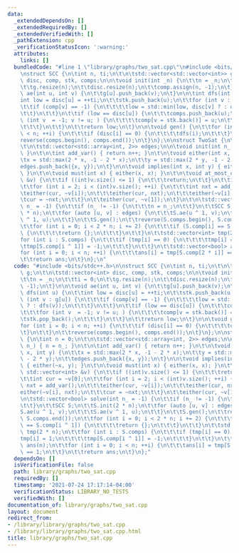 ```yaml
---
data:
  _extendedDependsOn: []
  _extendedRequiredBy: []
  _extendedVerifiedWith: []
  _pathExtension: cpp
  _verificationStatusIcon: ':warning:'
  attributes:
    links: []
  bundledCode: "#line 1 \"library/graphs/two_sat.cpp\"\n#include <bits/stdc++.h>\n\
    \nstruct SCC {\n\tint n, ti;\n\t\n\tstd::vector<std::vector<int>> g;\n\t\n\tstd::vector<int>\
    \ disc, comp, stk, comps;\n\n\tvoid init(int _n) {\n\t\tn = _n;\n\t\tti = 0;\n\
    \t\tg.resize(n);\n\t\tdisc.resize(n);\n\t\tcomp.assign(n, -1);\n\t}\n\n\tvoid\
    \ ae(int u, int v) {\n\t\tg[u].push_back(v);\n\t}\n\n\tint dfs(int u) {\n\t\t\
    int low = disc[u] = ++ti;\n\t\tstk.push_back(u);\n\t\tfor (int v : g[u]) {\n\t\
    \t\tif (comp[v] == -1) {\n\t\t\t\tlow = std::min(low, disc[v] ? : dfs(v));\n\t\
    \t\t}\n\t\t}\n\t\tif (low == disc[u]) {\n\t\t\tcomps.push_back(u);\n\t\t\tfor\
    \ (int v  = -1; v != u; ) {\n\t\t\t\tcomp[v = stk.back()] = u;\n\t\t\t\tstk.pop_back();\n\
    \t\t\t}\n\t\t}\n\t\treturn low;\n\t}\n\n\tvoid gen() {\n\t\tfor (int i = 0; i\
    \ < n; ++i) {\n\t\t\tif (disc[i] == 0) {\n\t\t\t\tdfs(i);\n\t\t\t}\n\t\t}\n\t\t\
    reverse(comps.begin(), comps.end());\n\t}\n};\n\nstruct TwoSat {\n\tint n = 0;\n\
    \t\n\tstd::vector<std::array<int, 2>> edges;\n\n\tvoid init(int n_) { n = n_;\
    \ }\n\t\n\tint add_var() { return n++; }\n\t\n\tvoid either(int x, int y) {\n\t\
    \tx = std::max(2 * x, -1 - 2 * x);\n\t\ty = std::max(2 * y, -1 - 2 * y);\n\t\t\
    edges.push_back({x, y});\n\t}\n\n\tvoid implies(int x, int y) { either(~x, y);\
    \ }\n\t\n\tvoid must(int x) { either(x, x); }\n\t\n\tvoid at_most_one(const std::vector<int>\
    \ &v) {\n\t\tif ((int)v.size() <= 1) {\n\t\t\treturn;\n\t\t}\n\t\tint cur = ~v[0];\n\
    \t\tfor (int i = 2; i < (int)v.size(); ++i) {\n\t\t\tint nxt = add_var();\n\t\t\
    \teither(cur, ~v[i]);\n\t\t\teither(cur, nxt);\n\t\t\teither(~v[i], nxt);\n\t\t\
    \tcur = ~nxt;\n\t\t}\n\t\teither(cur, ~v[1]);\n\t}\n\t\n\tstd::vector<bool> solve(int\
    \ n_ = -1) {\n\t\tif (n_ != -1) {\n\t\t\tn = n_;\n\t\t}\n\t\tSCC S;\n\t\tS.init(2\
    \ * n);\n\t\tfor (auto [u, v] : edges) {\n\t\t\tS.ae(u ^ 1, v);\n\t\t\tS.ae(v\
    \ ^ 1, u);\n\t\t}\n\t\tS.gen();\n\t\treverse(S.comps.begin(), S.comps.end());\n\
    \t\tfor (int i = 0; i < 2 * n; i += 2) {\n\t\t\tif (S.comp[i] == S.comp[i ^ 1])\
    \ {\n\t\t\t\treturn {};\n\t\t\t}\n\t\t}\n\t\tstd::vector<int> tmp(2 * n);\n\t\t\
    for (int i : S.comps) {\n\t\t\tif (tmp[i] == 0) {\n\t\t\t\ttmp[i] = 1;\n\t\t\t\
    \ttmp[S.comp[i ^ 1]] = -1;\n\t\t\t}\n\t\t}\n\t\tstd::vector<bool> ans(n);\n\t\t\
    for (int i = 0; i < n; ++i) {\n\t\t\tans[i] = tmp[S.comp[2 * i]] == 1;\n\t\t}\n\
    \t\treturn ans;\n\t}\n};\n"
  code: "#include <bits/stdc++.h>\n\nstruct SCC {\n\tint n, ti;\n\t\n\tstd::vector<std::vector<int>>\
    \ g;\n\t\n\tstd::vector<int> disc, comp, stk, comps;\n\n\tvoid init(int _n) {\n\
    \t\tn = _n;\n\t\tti = 0;\n\t\tg.resize(n);\n\t\tdisc.resize(n);\n\t\tcomp.assign(n,\
    \ -1);\n\t}\n\n\tvoid ae(int u, int v) {\n\t\tg[u].push_back(v);\n\t}\n\n\tint\
    \ dfs(int u) {\n\t\tint low = disc[u] = ++ti;\n\t\tstk.push_back(u);\n\t\tfor\
    \ (int v : g[u]) {\n\t\t\tif (comp[v] == -1) {\n\t\t\t\tlow = std::min(low, disc[v]\
    \ ? : dfs(v));\n\t\t\t}\n\t\t}\n\t\tif (low == disc[u]) {\n\t\t\tcomps.push_back(u);\n\
    \t\t\tfor (int v  = -1; v != u; ) {\n\t\t\t\tcomp[v = stk.back()] = u;\n\t\t\t\
    \tstk.pop_back();\n\t\t\t}\n\t\t}\n\t\treturn low;\n\t}\n\n\tvoid gen() {\n\t\t\
    for (int i = 0; i < n; ++i) {\n\t\t\tif (disc[i] == 0) {\n\t\t\t\tdfs(i);\n\t\t\
    \t}\n\t\t}\n\t\treverse(comps.begin(), comps.end());\n\t}\n};\n\nstruct TwoSat\
    \ {\n\tint n = 0;\n\t\n\tstd::vector<std::array<int, 2>> edges;\n\n\tvoid init(int\
    \ n_) { n = n_; }\n\t\n\tint add_var() { return n++; }\n\t\n\tvoid either(int\
    \ x, int y) {\n\t\tx = std::max(2 * x, -1 - 2 * x);\n\t\ty = std::max(2 * y, -1\
    \ - 2 * y);\n\t\tedges.push_back({x, y});\n\t}\n\n\tvoid implies(int x, int y)\
    \ { either(~x, y); }\n\t\n\tvoid must(int x) { either(x, x); }\n\t\n\tvoid at_most_one(const\
    \ std::vector<int> &v) {\n\t\tif ((int)v.size() <= 1) {\n\t\t\treturn;\n\t\t}\n\
    \t\tint cur = ~v[0];\n\t\tfor (int i = 2; i < (int)v.size(); ++i) {\n\t\t\tint\
    \ nxt = add_var();\n\t\t\teither(cur, ~v[i]);\n\t\t\teither(cur, nxt);\n\t\t\t\
    either(~v[i], nxt);\n\t\t\tcur = ~nxt;\n\t\t}\n\t\teither(cur, ~v[1]);\n\t}\n\t\
    \n\tstd::vector<bool> solve(int n_ = -1) {\n\t\tif (n_ != -1) {\n\t\t\tn = n_;\n\
    \t\t}\n\t\tSCC S;\n\t\tS.init(2 * n);\n\t\tfor (auto [u, v] : edges) {\n\t\t\t\
    S.ae(u ^ 1, v);\n\t\t\tS.ae(v ^ 1, u);\n\t\t}\n\t\tS.gen();\n\t\treverse(S.comps.begin(),\
    \ S.comps.end());\n\t\tfor (int i = 0; i < 2 * n; i += 2) {\n\t\t\tif (S.comp[i]\
    \ == S.comp[i ^ 1]) {\n\t\t\t\treturn {};\n\t\t\t}\n\t\t}\n\t\tstd::vector<int>\
    \ tmp(2 * n);\n\t\tfor (int i : S.comps) {\n\t\t\tif (tmp[i] == 0) {\n\t\t\t\t\
    tmp[i] = 1;\n\t\t\t\ttmp[S.comp[i ^ 1]] = -1;\n\t\t\t}\n\t\t}\n\t\tstd::vector<bool>\
    \ ans(n);\n\t\tfor (int i = 0; i < n; ++i) {\n\t\t\tans[i] = tmp[S.comp[2 * i]]\
    \ == 1;\n\t\t}\n\t\treturn ans;\n\t}\n};"
  dependsOn: []
  isVerificationFile: false
  path: library/graphs/two_sat.cpp
  requiredBy: []
  timestamp: '2021-07-24 17:17:14-04:00'
  verificationStatus: LIBRARY_NO_TESTS
  verifiedWith: []
documentation_of: library/graphs/two_sat.cpp
layout: document
redirect_from:
- /library/library/graphs/two_sat.cpp
- /library/library/graphs/two_sat.cpp.html
title: library/graphs/two_sat.cpp
---
```

